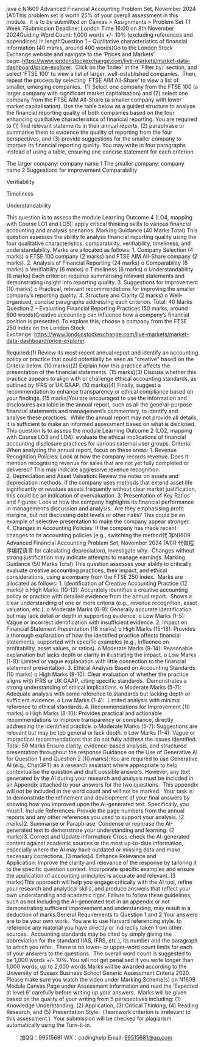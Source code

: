 java c
N1609 Advanced Financial Accounting
Problem Set, November 2024 (A1)This problem set is worth 25% of your overall assessment in this module.  It is to be submitted on Canvas > Assignments > Problem Set T1 Week 7Submission Deadline: London Time 16:00 on 8th November 2024Guiding Word Count: 1,000 words +/- 10% (excluding references and appendices) in lengthQuestion 1 – Qualitative characteristics of financial information (40 marks, around 400 words)Go to the London Stock Exchange website and navigate to the ‘Prices and Markets’ page: https://www.londonstockexchange.com/live-markets/market-data-dashboard/price-explorer.  Click on the ‘Index’ in the ‘Filter by:’ section, and select ‘FTSE 100’ to view a list of larger, well-established companies.  Then, repeat the process by selecting ‘FTSE AIM All-Share’ to view a list of smaller, emerging companies.  (1) Select one company from the FTSE 100 (a larger company with significant market capitalisation) and (2) select one company from the FTSE AIM All-Share (a smaller company with lower market capitalisation). Use the table below as a guided structure to analyse the financial reporting quality of both companies based on the four enhancing qualitative characteristics of financial reporting. You are required to (1) find relevant statements in their annual reports, (2) paraphrase or summarise them to evidence the quality of reporting from the four perspectives, and (3) provide suggestions for the smaller company to improve its financial reporting quality. You may write in four paragraphs instead of using a table, ensuring one concise statement for each criterion.

The larger company: company name 1
The smaller company: 
company name 2
Suggestions for improvement
Comparability



Verifiability



Timeliness



Understandability



This question is to assess the module Learning Outcome 4 (LO4, mapping with Course LO1 and LO5): apply critical thinking skills to various financial accounting and analysis scenarios.
Marking Guidance (40 Marks Total)
This question assesses the ability to analyse financial reporting quality using the four qualitative characteristics: comparability, verifiability, timeliness, and understandability. Marks are allocated as follows:
1. Company Selection (4 marks)
o FTSE 100 company (2 marks) and FTSE AIM All-Share company (2 marks).
2. Analysis of Financial Reporting (24 marks)
o Comparability (6 marks)
o Verifiability (6 marks)
o Timeliness (6 marks)
o Understandability (6 marks)
Each criterion requires summarising relevant statements and demonstrating insight into reporting quality.
3. Suggestions for Improvement (10 marks)
o Practical, relevant recommendations for improving the smaller company’s reporting quality.
4. Structure and Clarity (2 marks)
o Well-organised, concise paragraphs addressing each criterion.
Total: 40 Marks
Question 2 – Evaluating Financial Reporting Practices (50 marks, around 600 words)Creative accounting can influence how a company’s financial position is presented. To explore this, choose a company from the FTSE 250 index on the London Stock Exchange: https://www.londonstockexchange.com/live-markets/market-data-dashboard/price-explorer.

Required:(1) Review its most recent annual report and identify an accounting policy or practice that could potentially be seen as "creative" based on the Criteria below. (10 marks)(2) Explain how this practice affects the presentation of the financial statements. (15 marks)(3) Discuss whether this practice appears to align with or challenge ethical accounting standards, as outlined by IFRS or UK GAAP. (10 marks)(4) Finally, suggest a recommendation to enhance transparency or ethical compliance based on your findings. (15 marks)You are encouraged to use the information and disclosures available in the annual report, such as all the general-purpose financial statements and management’s commentary, to identify and analyse these practices.  While the annual report may not provide all details, it is sufficient to make an informed assessment based on what is disclosed. This question is to assess the module Learning Outcome 2 (LO2, mapping with Course LO3 and LO4): evaluate the ethical implications of financial accounting disclosure practices for various external user groups.
Criteria:
When analysing the annual report, focus on these areas:
1. Revenue Recognition Policies: Look at how the company records revenue. Does it mention recognising revenue for sales that are not yet fully completed or delivered? This may indicate aggressive revenue recognition.
2. Depreciation and Asset Valuation: Review the notes on assets and depreciation methods. If the company uses methods that extend asset life significantly or revalues assets frequently without clear market justification, this could be an indication of overvaluation.
3. Presentation of Key Ratios and Figures: Look at how the company highlights its financial performance in management’s discussion and analysis.  Are they emphasising profit margins, but not discussing debt levels or other risks? This could be an example of selective presentation to make the company appear stronger.
4. Changes in Accounting Policies: If the company has made recent changes to its accounting policies (e.g., switching the method代 写N1609 Advanced Financial Accounting Problem Set, November 2024 (A1)R
代做程序编程语言 for calculating depreciation), investigate why.  Changes without strong justification may indicate attempts to manage earnings.
Marking Guidance (50 Marks Total)
This question assesses your ability to critically evaluate creative accounting practices, their impact, and ethical considerations, using a company from the FTSE 250 index.  Marks are allocated as follows:
1. Identification of Creative Accounting Practice (12 marks)
o High Marks (10-12): Accurately identifies a creative accounting policy or practice with detailed evidence from the annual report.  Shows a clear understanding of one or more criteria (e.g., revenue recognition, asset valuation, etc.).
o Moderate Marks (6-9): Generally accurate identification but may lack detail or depth in supporting evidence.
o Low Marks (1-5): Vague or incorrect identification with insufficient evidence.
2. Impact on Financial Statement Presentation (18 marks)
o High Marks (15-18): Provides a thorough explanation of how the identified practice affects financial statements, supported with specific examples (e.g., influence on profitability, asset values, or ratios).
o Moderate Marks (9-14): Reasonable explanation but lacks depth or clarity in illustrating the impact.
o Low Marks (1-8): Limited or vague explanation with little connection to the financial statement presentation.
3. Ethical Analysis Based on Accounting Standards (10 marks)
o High Marks (8-10): Clear evaluation of whether the practice aligns with IFRS or UK GAAP, citing specific standards.  Demonstrates a strong understanding of ethical implications.
o Moderate Marks (5-7): Adequate analysis with some reference to standards but lacking depth or sufficient evidence.
o Low Marks (1-4):  Limited analysis with minimal reference to ethical standards.
4. Recommendations for Improvement (10 marks)
o High Marks (8-10): Provides practical and actionable recommendations to improve transparency or compliance, directly addressing the identified practice.
o Moderate Marks (5-7): Suggestions are relevant but may be too general or lack depth.
o Low Marks (1-4): Vague or impractical recommendations that do not fully address the issues identified.
Total: 50 Marks
Ensure clarity, evidence-based analysis, and structured presentation throughout the response.Guidance on the Use of Generative AI for Question 1 and Question 2 (10 marks):You are required to use Generative AI (e.g., ChatGPT) as a research assistant where appropriate to help contextualise the question and draft possible answers. However, any text generated by the AI during your research and analysis must be included in an Appendix attached to your answers for the two questions.  This appendix will not be included in the word count and will not be marked.  Your task is to demonstrate the refinement and development of your final answers by showing how you improved upon the AI-generated text. Specifically, you must:1. Include References: Provide the page numbers from the annual reports and any other references you used to support your analysis. (2 marks)2. Summarise or Paraphrase: Condense or rephrase the AI-generated text to demonstrate your understanding and learning. (2 marks)3. Correct and Update Information: Cross-check the AI-generated content against academic sources or the most up-to-date information, especially where the AI may have outdated or missing data and make necessary corrections. (3 marks)4. Enhance Relevance and Application: Improve the clarity and relevance of the response by tailoring it to the specific question context. Incorporate specific examples and ensure the application of accounting principles is accurate and relevant. (3 marks)This approach will help you engage critically with the AI tool, refine your research and analytical skills, and produce answers that reflect your own understanding and academic rigor. Failure to follow these guidelines, such as not including the AI-generated text in an appendix or not demonstrating sufficient improvement and understanding, may result in a deduction of marks.General Requirements to Question 1 and 2:Your answers are to be your own work.  You are to use Harvard referencing style. to reference any material you have directly or indirectly taken from other sources.  Accounting standards may be cited by simply giving the abbreviation for the standard (IAS, IFRS, etc.), its number and the paragraph to which you refer.  There is no lower- or upper-word count limits for each of your answers to the questions.  The overall word count is suggested to be 1,000 words +/- 10%. You will not get penalised if you write longer than 1,000 words, up to 2,000 words.Marks will be awarded according to the University of Sussex Business School Generic Assessment Criteria 2020. Please make sure you watch the video under Marking Scheme(s) on N1609 Module Canvas Page under Assessment Information and read the ‘Expected at level 6’ carefully before writing up your answers.  Marks will be given based on the quality of your writing from 5 perspectives including: (1) Knowledge  Understanding, (2) Application, (3) Critical Thinking, (4) Reading  Research, and (5) Presentation  Style.  (Teamwork criterion is irrelevant to this assessment.)  Your submission will be checked for plagiarism automatically using the Turn-it-in.



         
加QQ：99515681  WX：codinghelp  Email: 99515681@qq.com
